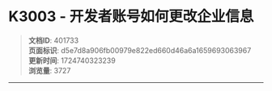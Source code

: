 # K3003 - 开发者账号如何更改企业信息

> **文档ID**: 401733  
> **页面标识**: d5e7d8a906fb00979e822ed660d46a6a1659693063967  
> **更新时间**: 1724740323239  
> **浏览量**: 3727

---


